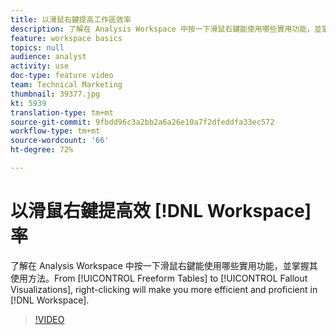 ```yaml
---
title: 以滑鼠右鍵提高工作區效率
description: 了解在 Analysis Workspace 中按一下滑鼠右鍵能使用哪些實用功能，並掌握其使用方法。按一下滑鼠右鍵即可使用自由表格和流失率視覺化效果等多項功能，協助您更有效地使用工作區，得心應手。
feature: workspace basics
topics: null
audience: analyst
activity: use
doc-type: feature video
team: Technical Marketing
thumbnail: 39377.jpg
kt: 5939
translation-type: tm+mt
source-git-commit: 9fbdd96c3a2bb2a6a26e10a7f2dfeddfa33ec572
workflow-type: tm+mt
source-wordcount: '66'
ht-degree: 72%

---
```



# 以滑鼠右鍵提高效 [!DNL Workspace] 率

了解在 Analysis Workspace 中按一下滑鼠右鍵能使用哪些實用功能，並掌握其使用方法。From [!UICONTROL Freeform Tables] to [!UICONTROL Fallout Visualizations], right-clicking will make you more efficient and proficient in [!DNL Workspace].

>[!VIDEO](https://video.tv.adobe.com/v/39377/?quality=12&learn=on)
